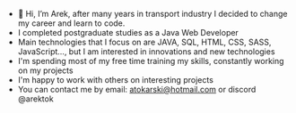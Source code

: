 - 👋 Hi, I’m Arek, after many years in transport industry I decided to change my career and learn to code.
- I completed postgraduate studies as a Java Web Developer
- Main technologies that I focus on are JAVA, SQL, HTML, CSS, SASS, JavaScript..., but I am interested in innovations and new technologies
- I'm spending most of my free time training my skills, constantly working on my projects
- I'm happy to work with others on interesting projects
- You can contact me by email: atokarski@hotmail.com or discord @arektok


<!---
arektokarski/arektokarski is a ✨ special ✨ repository because its `README.md` (this file) appears on your GitHub profile.
You can click the Preview link to take a look at your changes.
--->
